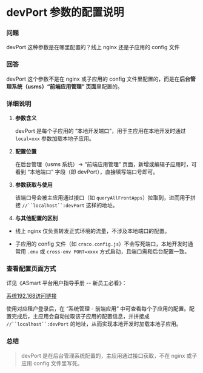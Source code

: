 # **devPort 参数的配置说明**

### **问题**

devPort 这种参数是在哪里配置的？线上 nginx 还是子应用的 config 文件

### **回答**

devPort 这个参数不是在 nginx 或子应用的 config 文件里配置的，而是在**后台管理系统（usms）“前端应用管理” 页面**里配置的。

### **详细说明**



1.  **参数含义**

    devPort 是每个子应用的 “本地开发端口”，用于主应用在本地开发时通过 `local=xxx` 参数加载本地子应用。

2.  **配置位置**

    在后台管理（usms 系统）→ “前端应用管理” 页面，新增或编辑子应用时，可看到 “本地端口” 字段（即 devPort），直接填写端口号即可。

3.  **参数获取与使用**

    该端口号会被主应用通过接口（如 `queryAllFrontApps`）拉取到，进而用于拼接 `//``localhost``:devPort` 这样的地址。

4.  **与其他配置的区别**

*   线上 nginx 仅负责转发正式环境的流量，不涉及本地端口的配置。

*   子应用的 config 文件（如 `craco.config.js`）不会写死端口，本地开发时通常用 `.env` 或 `cross-env PORT=xxxx` 方式启动，且端口需和后台配置一致。

### **查看配置页面方式**

详见《ASmart 平台用户指导手册 -- 新员工必看》：

[系统192.168访问链](http://192.168.16.51/asmart/asmart/#/ai-escs/dark/dashboard)[接](http://192.168.16.51/asmart/asmart/#/ai-escs/dark/dashboard)

使用对应租户登录后，在 “系统管理 - 前端应用” 中可查看每个子应用的配置。配置完成后，主应用会自动拉取该子应用的配置信息，并拼接成 `//``localhost``:devPort` 的地址，从而实现本地开发时加载本地子应用。

### **总结**

> devPort 是在后台管理系统配置的，主应用通过接口获取，不在 nginx 或子应用 config 文件里写死。

